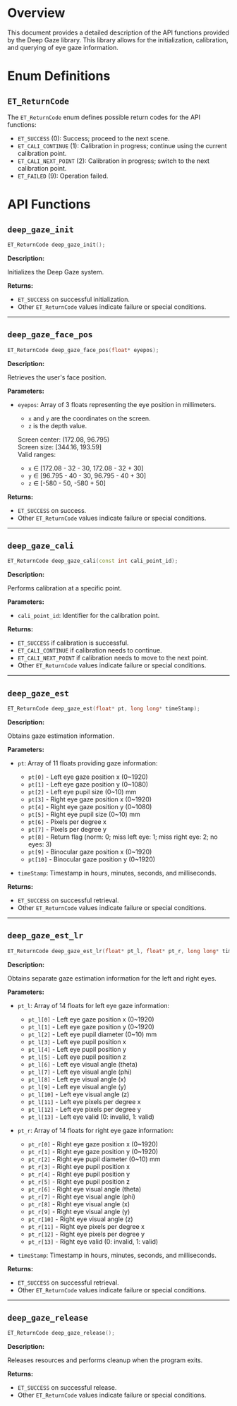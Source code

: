 # Overview

This document provides a detailed description of the API functions provided by the Deep Gaze library. This library allows for the initialization, calibration, and querying of eye gaze information.

# Enum Definitions

## `ET_ReturnCode`

The `ET_ReturnCode` enum defines possible return codes for the API functions:

- `ET_SUCCESS` (0): Success; proceed to the next scene.
- `ET_CALI_CONTINUE` (1): Calibration in progress; continue using the current calibration point.
- `ET_CALI_NEXT_POINT` (2): Calibration in progress; switch to the next calibration point.
- `ET_FAILED` (9): Operation failed.


# API Functions

## `deep_gaze_init`

```cpp
ET_ReturnCode deep_gaze_init();
```

**Description:**

Initializes the Deep Gaze system.

**Returns:**

+   `ET_SUCCESS` on successful initialization.
+   Other `ET_ReturnCode` values indicate failure or special conditions.

* * *

## `deep_gaze_face_pos`

```cpp
ET_ReturnCode deep_gaze_face_pos(float* eyepos);
```

**Description:**

Retrieves the user's face position.

**Parameters:**

+   `eyepos`: Array of 3 floats representing the eye position in millimeters.
    
    +   `x` and `y` are the coordinates on the screen.
    +   `z` is the depth value.
    
    Screen center: (172.08, 96.795)  
    Screen size: \[344.16, 193.59\]  
    Valid ranges:
    
    +   `x` ∈ \[172.08 - 32 - 30, 172.08 - 32 + 30\]
    +   `y` ∈ \[96.795 - 40 - 30, 96.795 - 40 + 30\]
    +   `z` ∈ \[-580 - 50, -580 + 50\]

**Returns:**

+   `ET_SUCCESS` on success.
+   Other `ET_ReturnCode` values indicate failure or special conditions.

* * *

## `deep_gaze_cali`

```cpp
ET_ReturnCode deep_gaze_cali(const int cali_point_id);
```

**Description:**

Performs calibration at a specific point.

**Parameters:**

+   `cali_point_id`: Identifier for the calibration point.

**Returns:**

+   `ET_SUCCESS` if calibration is successful.
+   `ET_CALI_CONTINUE` if calibration needs to continue.
+   `ET_CALI_NEXT_POINT` if calibration needs to move to the next point.
+   Other `ET_ReturnCode` values indicate failure or special conditions.

* * *

## `deep_gaze_est`

```cpp
ET_ReturnCode deep_gaze_est(float* pt, long long* timeStamp);
```

**Description:**

Obtains gaze estimation information.

**Parameters:**

+   `pt`: Array of 11 floats providing gaze information:
    
    +   `pt[0]` - Left eye gaze position x (0~1920)
    +   `pt[1]` - Left eye gaze position y (0~1080)
    +   `pt[2]` - Left eye pupil size (0~10) mm
    +   `pt[3]` - Right eye gaze position x (0~1920)
    +   `pt[4]` - Right eye gaze position y (0~1080)
    +   `pt[5]` - Right eye pupil size (0~10) mm
    +   `pt[6]` - Pixels per degree x
    +   `pt[7]` - Pixels per degree y
    +   `pt[8]` - Return flag (norm: 0; miss left eye: 1; miss right eye: 2; no eyes: 3)
    +   `pt[9]` - Binocular gaze position x (0~1920)
    +   `pt[10]` - Binocular gaze position y (0~1920)
+   `timeStamp`: Timestamp in hours, minutes, seconds, and milliseconds.
    

**Returns:**

+   `ET_SUCCESS` on successful retrieval.
+   Other `ET_ReturnCode` values indicate failure or special conditions.

* * *

## `deep_gaze_est_lr`

```cpp
ET_ReturnCode deep_gaze_est_lr(float* pt_l, float* pt_r, long long* timeStamp);
```

**Description:**

Obtains separate gaze estimation information for the left and right eyes.

**Parameters:**

+   `pt_l`: Array of 14 floats for left eye gaze information:
    
    +   `pt_l[0]` - Left eye gaze position x (0~1920)
    +   `pt_l[1]` - Left eye gaze position y (0~1920)
    +   `pt_l[2]` - Left eye pupil diameter (0~10) mm
    +   `pt_l[3]` - Left eye pupil position x
    +   `pt_l[4]` - Left eye pupil position y
    +   `pt_l[5]` - Left eye pupil position z
    +   `pt_l[6]` - Left eye visual angle (theta)
    +   `pt_l[7]` - Left eye visual angle (phi)
    +   `pt_l[8]` - Left eye visual angle (x)
    +   `pt_l[9]` - Left eye visual angle (y)
    +   `pt_l[10]` - Left eye visual angle (z)
    +   `pt_l[11]` - Left eye pixels per degree x
    +   `pt_l[12]` - Left eye pixels per degree y
    +   `pt_l[13]` - Left eye valid (0: invalid, 1: valid)
+   `pt_r`: Array of 14 floats for right eye gaze information:
    
    +   `pt_r[0]` - Right eye gaze position x (0~1920)
    +   `pt_r[1]` - Right eye gaze position y (0~1920)
    +   `pt_r[2]` - Right eye pupil diameter (0~10) mm
    +   `pt_r[3]` - Right eye pupil position x
    +   `pt_r[4]` - Right eye pupil position y
    +   `pt_r[5]` - Right eye pupil position z
    +   `pt_r[6]` - Right eye visual angle (theta)
    +   `pt_r[7]` - Right eye visual angle (phi)
    +   `pt_r[8]` - Right eye visual angle (x)
    +   `pt_r[9]` - Right eye visual angle (y)
    +   `pt_r[10]` - Right eye visual angle (z)
    +   `pt_r[11]` - Right eye pixels per degree x
    +   `pt_r[12]` - Right eye pixels per degree y
    +   `pt_r[13]` - Right eye valid (0: invalid, 1: valid)
+   `timeStamp`: Timestamp in hours, minutes, seconds, and milliseconds.
    

**Returns:**

+   `ET_SUCCESS` on successful retrieval.
+   Other `ET_ReturnCode` values indicate failure or special conditions.

* * *

## `deep_gaze_release`

```cpp
ET_ReturnCode deep_gaze_release();
```

**Description:**

Releases resources and performs cleanup when the program exits.

**Returns:**

+   `ET_SUCCESS` on successful release.
+   Other `ET_ReturnCode` values indicate failure or special conditions.

